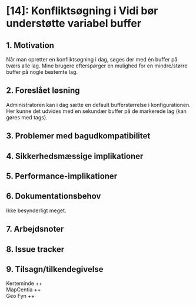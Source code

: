 # [14]: Konfliktsøgning i Vidi bør understøtte variabel buffer

## 1. Motivation
Når man opretter en konfliktsøgning i dag, søges der med én buffer på tværs alle lag. Mine brugere efterspørger en mulighed for en mindre/større buffer på nogle bestemte lag.

## 2. Foreslået løsning
Administratoren kan i dag sætte en default bufferstørrelse i konfigurationen. Her kunne det udvides med en sekundær buffer på de markerede lag (kan gøres med tags).

## 3. Problemer med bagudkompatibilitet

## 4. Sikkerhedsmæssige implikationer

## 5. Performance-implikationer

## 6. Dokumentationsbehov
Ikke besynderligt meget.

## 7. Arbejdsnoter

## 8. Issue tracker  

## 9. Tilsagn/tilkendegivelse
Kerteminde ++  
MapCentia ++  
Geo Fyn ++
